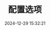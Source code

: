 ---
bookCollapseSection: true
weight: 217
title: 配置选项
date: 2024-12-29 15:32:21
image: https://s2.loli.net/2025/09/24/hzeyjtaJWSTmg32.png
---